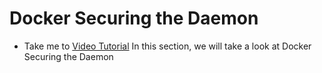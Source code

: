 # Docker Securing the Daemon
  - Take me to [Video Tutorial](https://kodekloud.com/courses/1378608/lectures/31793175)
  In this section, we will take a look at Docker Securing the Daemon
